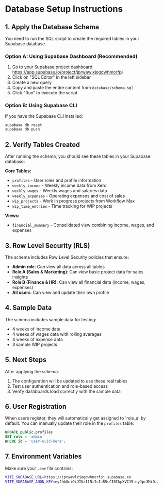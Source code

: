 # Database Setup Instructions

## 1. Apply the Database Schema

You need to run the SQL script to create the required tables in your Supabase database.

### Option A: Using Supabase Dashboard (Recommended)

1. Go to your Supabase project dashboard: https://app.supabase.io/project/jprwawlxjogdwhmorfpj
2. Click on "SQL Editor" in the left sidebar
3. Create a new query
4. Copy and paste the entire content from `database/schema.sql`
5. Click "Run" to execute the script

### Option B: Using Supabase CLI

If you have the Supabase CLI installed:

```bash
supabase db reset
supabase db push
```

## 2. Verify Tables Created

After running the schema, you should see these tables in your Supabase database:

**Core Tables:**
- `profiles` - User roles and profile information
- `weekly_income` - Weekly income data from Xero
- `weekly_wages` - Weekly wages and salaries data
- `weekly_expenses` - Operating expenses and cost of sales
- `wip_projects` - Work in progress projects from Workflow Max
- `wip_time_entries` - Time tracking for WIP projects

**Views:**
- `financial_summary` - Consolidated view combining income, wages, and expenses

## 3. Row Level Security (RLS)

The schema includes Row Level Security policies that ensure:

- **Admin role**: Can view all data across all tables
- **Role A (Sales & Marketing)**: Can view basic project data for sales insights
- **Role B (Finance & HR)**: Can view all financial data (income, wages, expenses)
- **All users**: Can view and update their own profile

## 4. Sample Data

The schema includes sample data for testing:
- 4 weeks of income data
- 4 weeks of wages data with rolling averages
- 4 weeks of expense data
- 3 sample WIP projects

## 5. Next Steps

After applying the schema:
1. The configuration will be updated to use these real tables
2. Test user authentication and role-based access
3. Verify dashboards load correctly with the sample data

## 6. User Registration

When users register, they will automatically get assigned to 'role_a' by default. You can manually update their role in the `profiles` table:

```sql
UPDATE public.profiles 
SET role = 'admin' 
WHERE id = 'user-uuid-here';
```

## 7. Environment Variables

Make sure your `.env` file contains:

```bash
VITE_SUPABASE_URL=https://jprwawlxjogdwhmorfpj.supabase.co
VITE_SUPABASE_ANON_KEY=eyJhbGciOiJIUzI1NiIsInR5cCI6IkpXVCJ9.eyJpc3MiOiJzdXBhYmFzZSIsInJlZiI6Impwcndhd2x4am9nZHdobW9yZnBqIiwicm9sZSI6ImFub24iLCJpYXQiOjE3NTg1OTA5ODQsImV4cCI6MjA3NDE2Njk4NH0.a23PjbqE_BQSMH07PNIwHle8mWlSW7yItCCiwaKyjZU
```